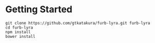 # Getting Started

```
git clone https://github.com/gtkatakura/furb-lyra.git furb-lyra
cd furb-lyra
npm install
bower install
```